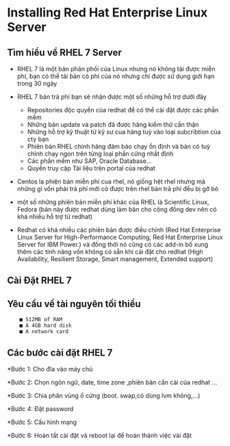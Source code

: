 # Installing Red Hat Enterprise Linux Server

## Tìm hiểu về RHEL 7 Server

* RHEL 7 là một bản phân phối của Linux nhưng nó không tải được miễn phí, bạn có thể tải bản có phí của nó nhưng chỉ được sử dụng giới hạn trong 30 ngày

* RHEL 7 bản trả phí bạn sẽ nhận được một số những hỗ trợ dưới đây
  - Repositories độc quyền của redhat để có thể cài đặt được các phần mềm
  - Những bản update và patch đã được hãng kiểm thử cẩn thận
  - Những hỗ trợ  kỹ thuật từ kỹ sư cua hãng tuỳ vào loại subcribtion của cty bạn
  - Phiên bản RHEL chính hãng đảm bảo chạy ổn định và bản có tuỳ chỉnh chạy ngon trên từng loại phần cứng nhất định
  - Các phần mềm như SAP, Oracle Database...
  - Quyền truy cập Tài liệu trên portal của redhat
  
* Centos la phiên bản miễn phí cua rhel, nó giống hệt rhel nhưng mà những gì vốn phải trả phí mới có được trên rhel bản trả phí đều bị gỡ bỏ 

* một số những phiên bản miễn phí khác của RHEL là Scientific Linux, Fedora (bản này được redhat dùng làm bản cho cộng đồng dev nên có khá nhiều hỗ trợ từ redhat)

* Redhat có khá nhiều các phiên bản được điều chỉnh (Red Hat Enterprise Linux Server for High-Performance Computing, Red Hat Enterprise Linux Server for IBM Power.) và đồng thời nó cũng có các add-in bổ xung thêm các tính năng vốn không có sẵn khi cài đặt cho redhat (High Availability, Resilient Storage, Smart management, Extended support)

## Cài Đặt RHEL 7

## Yêu cầu về tài nguyên tối thiểu
        ■ 512MB of RAM 
        ■ A 4GB hard disk 
        ■ A network card

## Các bước cài đặt RHEL 7

*Bước 1: Cho đĩa vào máy chủ

*Bước 2: Chọn ngôn ngữ, date, time zone ,phiên bản cần cài của redhat ...

*Bước 3: Chia phân vùng ổ cứng (boot. swap,có dùng lvm không,...)

*Bước 4: Đặt password

*Bước 5: Cấu hình mạng

*Bước 6: Hoàn tất cài đặt và reboot lại để hoàn thành việc vài đặt 

